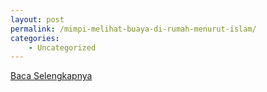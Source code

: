 ```yaml
---
layout: post
permalink: /mimpi-melihat-buaya-di-rumah-menurut-islam/
categories:
    - Uncategorized
---
```


[Baca Selengkapnya](/10)